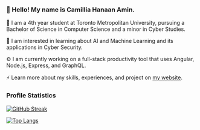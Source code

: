 ### 👋 Hello! My name is Camillia Hanaan Amin. 

🏫 I am a 4th year student at Toronto Metropolitan University, pursuing a Bachelor of Science in Computer Science and a minor in Cyber Studies. 

🌱 I am interested in learning about AI and Machine Learning and its applications in Cyber Security.

⚙️ I am currently working on a full-stack productivity tool that uses Angular, Node.js, Express, and GraphQL.

⚡ Learn more about my skills, experiences, and project on [my website](https://chamin19.github.io/).

### Profile Statistics
[![GitHub Streak](http://github-readme-streak-stats.herokuapp.com?user=chamin19&theme=nightowl&date_format=M%20j%5B%2C%20Y%5D)](https://git.io/streak-stats)

[![Top Langs](https://github-readme-stats.vercel.app/api/top-langs/?username=chamin19&layout=compact&theme=nightowl)](https://github.com/anuraghazra/github-readme-stats)
